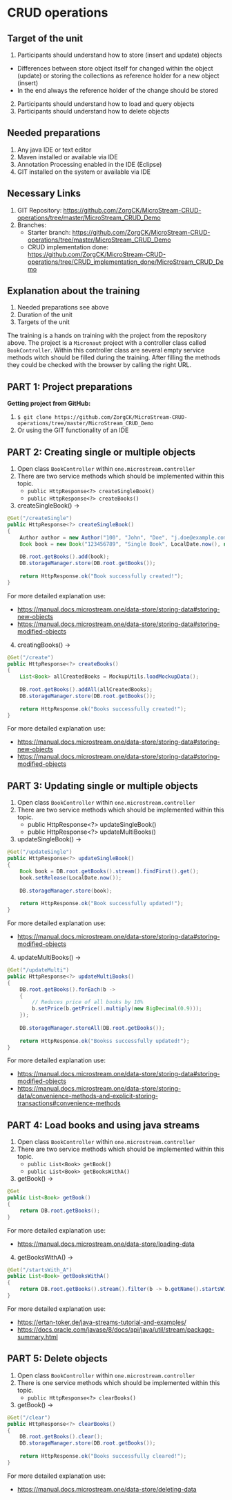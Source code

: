<h1>CRUD operations</h1>

<h2>Target of the unit</h2>

1. Participants should understand how to store (insert and update) objects
* Differences between store object itself for changed within the object (update) or storing the collections as reference holder for a new object (insert)
* In the end always the reference holder of the change should be stored
2. Participants should understand how to load and query objects
3. Participants should understand how to delete objects


<h2>Needed preparations</h2>

1. Any java IDE or text editor
2. Maven installed or available via IDE
3. Annotation Processing enabled in the IDE (Eclipse)
4. GIT installed on the system or available via IDE

<h2>Necessary Links</h2>

1. GIT Repository: https://github.com/ZorgCK/MicroStream-CRUD-operations/tree/master/MicroStream_CRUD_Demo
2. Branches: 
	* Starter branch: https://github.com/ZorgCK/MicroStream-CRUD-operations/tree/master/MicroStream_CRUD_Demo
	* CRUD implementation done: https://github.com/ZorgCK/MicroStream-CRUD-operations/tree/CRUD_implementation_done/MicroStream_CRUD_Demo

<h2>Explanation about the training</h2>

1. Needed preparations see above
2. Duration of the unit
3. Targets of the unit

The training is a hands on training with the project from the repository above. The project is a `Micronaut` project with a controller
class called `BookController`. Within this controller class are several empty service methods witch should be filled during the training.
After filling the methods they could be checked with the browser by calling the right URL.

<h2>PART 1: Project preparations</h2>

**Getting project from GitHub:**
1. `$ git clone https://github.com/ZorgCK/MicroStream-CRUD-operations/tree/master/MicroStream_CRUD_Demo`
2. Or using the GIT functionality of an IDE

<h2>PART 2: Creating single or multiple objects</h2>

1. Open class `BookController` within `one.microstream.controller`
2. There are two service methods which should be implemented within  this topic.
	* `public HttpResponse<?> createSingleBook()`
	* `public HttpResponse<?> createBooks()`
3. createSingleBook() ->
```java
@Get("/createSingle")
public HttpResponse<?> createSingleBook()
{
	Author author = new Author("100", "John", "Doe", "j.doe@example.com", "Male");
	Book book = new Book("123456789", "Single Book", LocalDate.now(), new BigDecimal(13.32), author);
	
	DB.root.getBooks().add(book);
	DB.storageManager.store(DB.root.getBooks());
		
	return HttpResponse.ok("Book successfully created!");
}
```
For more detailed explanation use: 
* 	https://manual.docs.microstream.one/data-store/storing-data#storing-new-objects
* 	https://manual.docs.microstream.one/data-store/storing-data#storing-modified-objects

4. creatingBooks() ->
```java
@Get("/create")
public HttpResponse<?> createBooks()
{
	List<Book> allCreatedBooks = MockupUtils.loadMockupData();
	
	DB.root.getBooks().addAll(allCreatedBooks);
	DB.storageManager.store(DB.root.getBooks());
	
	return HttpResponse.ok("Books successfully created!");
}
```
For more detailed explanation use: 
* 	https://manual.docs.microstream.one/data-store/storing-data#storing-new-objects
* 	https://manual.docs.microstream.one/data-store/storing-data#storing-modified-objects

<h2>PART 3: Updating single or multiple objects</h2>

1. Open class `BookController` within `one.microstream.controller`
2. There are two service methods which should be implemented within this topic.
	* public HttpResponse<?> updateSingleBook()
	* public HttpResponse<?> updateMultiBooks()
3. updateSingleBook() ->
```java
@Get("/updateSingle")
public HttpResponse<?> updateSingleBook()
{
	Book book = DB.root.getBooks().stream().findFirst().get();
	book.setRelease(LocalDate.now());
	
	DB.storageManager.store(book);
	
	return HttpResponse.ok("Book successfully updated!");
}
```
For more detailed explanation use: 
* 	https://manual.docs.microstream.one/data-store/storing-data#storing-modified-objects

4. updateMultiBooks() ->
```java
@Get("/updateMulti")
public HttpResponse<?> updateMultiBooks()
{
	DB.root.getBooks().forEach(b ->
	{
		// Reduces price of all books by 10%
		b.setPrice(b.getPrice().multiply(new BigDecimal(0.9)));
	});
	
	DB.storageManager.storeAll(DB.root.getBooks());
	
	return HttpResponse.ok("Bookss successfully updated!");
}
```
For more detailed explanation use: 
* 	https://manual.docs.microstream.one/data-store/storing-data#storing-modified-objects
* 	https://manual.docs.microstream.one/data-store/storing-data/convenience-methods-and-explicit-storing-transactions#convenience-methods

<h2>PART 4: Load books and using java streams</h2>

1. Open class `BookController` within `one.microstream.controller`
2. There are two service methods which should be implemented within this topic.
	* `public List<Book> getBook()`
	* `public List<Book> getBooksWithA()`
3. getBook() ->
```java
@Get
public List<Book> getBook()
{
	return DB.root.getBooks();
}
```
For more detailed explanation use: 
* 	https://manual.docs.microstream.one/data-store/loading-data
4. getBooksWithA() ->
```java
@Get("/startsWith_A")
public List<Book> getBooksWithA()
{
	return DB.root.getBooks().stream().filter(b -> b.getName().startsWith("A")).collect(Collectors.toList());
}
```
For more detailed explanation use: 
* 	https://ertan-toker.de/java-streams-tutorial-and-examples/
* 	https://docs.oracle.com/javase/8/docs/api/java/util/stream/package-summary.html

<h2>PART 5: Delete objects</h2>

1. Open class `BookController` within `one.microstream.controller`
2. There is one service methods which should be implemented within this topic.
	* `public HttpResponse<?> clearBooks()`
3. getBook() ->
```java
@Get("/clear")
public HttpResponse<?> clearBooks()
{
	DB.root.getBooks().clear();
	DB.storageManager.store(DB.root.getBooks());
	
	return HttpResponse.ok("Books successfully cleared!");
}
```
For more detailed explanation use: 
* 	https://manual.docs.microstream.one/data-store/deleting-data
